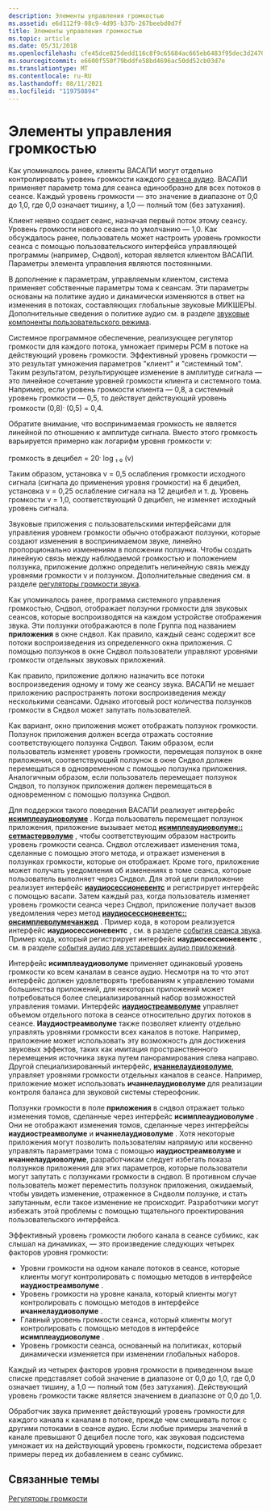 ```yaml
---
description: Элементы управления громкостью
ms.assetid: e6d112f9-08c9-4d95-b37b-267beebd0d7f
title: Элементы управления громкостью
ms.topic: article
ms.date: 05/31/2018
ms.openlocfilehash: cfe45dce825dedd116c8f9c65684ac665eb6483f95dec3d247071f66408e8ed2
ms.sourcegitcommit: e6600f550f79bddfe58bd4696ac50dd52cb03d7e
ms.translationtype: MT
ms.contentlocale: ru-RU
ms.lasthandoff: 08/11/2021
ms.locfileid: "119758894"
---
```

# <a name="session-volume-controls"></a>Элементы управления громкостью

Как упоминалось ранее, клиенты ВАСАПИ могут отдельно контролировать уровень громкости каждого [сеанса аудио](audio-sessions.md). ВАСАПИ применяет параметр тома для сеанса единообразно для всех потоков в сеансе. Каждый уровень громкости — это значение в диапазоне от 0,0 до 1,0, где 0,0 означает тишину, а 1,0 — полный том (без затухания).

Клиент неявно создает сеанс, назначая первый поток этому сеансу. Уровень громкости нового сеанса по умолчанию — 1,0. Как обсуждалось ранее, пользователь может настроить уровень громкости сеанса с помощью пользовательского интерфейса управляющей программы (например, Сндвол), которая является клиентом ВАСАПИ. Параметры элемента управления являются постоянными.

В дополнение к параметрам, управляемым клиентом, система применяет собственные параметры тома к сеансам. Эти параметры основаны на политике аудио и динамически изменяются в ответ на изменения в потоках, составляющих глобальные звуковые МИКШЕРЫ. Дополнительные сведения о политике аудио см. в разделе [звуковые компоненты пользовательского режима](user-mode-audio-components.md).

Системное программное обеспечение, реализующее регулятор громкости для каждого потока, умножает примеры PCM в потоке на действующий уровень громкости. Эффективный уровень громкости — это результат умножения параметров "клиент" и "системный том". Таким результатом, результирующее изменение в амплитуде сигнала — это линейное сочетание уровней громкости клиента и системного тома. Например, если уровень громкости клиента — 0,8, а системный уровень громкости — 0,5, то действует действующий уровень громкости (0,8)<sup>.</sup> (0,5) = 0,4.

Обратите внимание, что воспринимаемая громкость не является линейной по отношению к амплитуде сигнала. Вместо этого громкость варьируется примерно как логарифм уровня громкости v:

громкость в децибел = 20<sup>.</sup> log ₁ ₀ (v)

Таким образом, установка v = 0,5 ослабления громкости исходного сигнала (сигнала до применения уровня громкости) на 6 децибел, установка v = 0,25 ослабление сигнала на 12 децибел и т. д. Уровень громкости v = 1,0, соответствующий 0 децибел, не изменяет исходный уровень сигнала.

Звуковые приложения с пользовательскими интерфейсами для управления уровнем громкости обычно отображают ползунки, которые создают изменения в воспринимаемом звуке, линейно пропорционально изменениям в положении ползунка. Чтобы создать линейную связь между наблюдаемой громкостью и положением ползунка, приложение должно определить нелинейную связь между уровнями громкости v и ползунком. Дополнительные сведения см. в разделе [регуляторы громкости звука](audio-tapered-volume-controls.md).

Как упоминалось ранее, программа системного управления громкостью, Сндвол, отображает ползунки громкости для звуковых сеансов, которые воспроизводятся на каждом устройстве отображения звука. Эти ползунки отображаются в поле Группа под названием **приложения** в окне сндвол. Как правило, каждый сеанс содержит все потоки воспроизведения из определенного окна приложения. С помощью ползунков в окне Сндвол пользователи управляют уровнями громкости отдельных звуковых приложений.

Как правило, приложение должно назначить все потоки воспроизведения одному и тому же сеансу звука. ВАСАПИ не мешает приложению распространять потоки воспроизведения между несколькими сеансами. Однако итоговый рост количества ползунков громкости в Сндвол может запутать пользователей.

Как вариант, окно приложения может отображать ползунок громкости. Ползунок приложения должен всегда отражать состояние соответствующего ползунка Сндвол. Таким образом, если пользователь изменяет уровень громкости, перемещая ползунок в окне приложения, соответствующий ползунок в окне Сндвол должен перемещаться в одновременном с помощью ползунка приложения. Аналогичным образом, если пользователь перемещает ползунок Сндвол, то ползунок приложения должен перемещаться в одновременном с помощью ползунка Сндвол.

Для поддержки такого поведения ВАСАПИ реализует интерфейс [**исимплеаудиоволуме**](/windows/desktop/api/Audioclient/nn-audioclient-isimpleaudiovolume) . Когда пользователь перемещает ползунок приложения, приложение вызывает метод [**исимплеаудиоволуме:: сетмастерволуме**](/windows/desktop/api/Audioclient/nf-audioclient-isimpleaudiovolume-setmastervolume) , чтобы соответствующим образом настроить уровень громкости сеанса. Сндвол отслеживает изменения тома, сделанные с помощью этого метода, и отражает изменения в ползунках громкости, которые он отображает. Кроме того, приложение может получать уведомления об изменениях в томе сеанса, которые пользователь выполняет через Сндвол. Для этой цели приложение реализует интерфейс [**иаудиосессионевентс**](/windows/desktop/api/Audiopolicy/nn-audiopolicy-iaudiosessionevents) и регистрирует интерфейс с помощью васапи. Затем каждый раз, когда пользователь изменяет уровень громкости сеанса через Сндвол, приложение получает вызов уведомления через метод [**иаудиосессионевентс:: онсимплеволумечанжед**](/windows/desktop/api/Audiopolicy/nf-audiopolicy-iaudiosessionevents-onsimplevolumechanged) . Пример кода, в котором реализуется интерфейс **иаудиосессионевентс** , см. в разделе [события сеанса звука](audio-session-events.md). Пример кода, который регистрирует интерфейс **иаудиосессионевентс** , см. в разделе [события аудио для устаревших аудио приложений](audio-events-for-legacy-audio-applications.md).

Интерфейс **исимплеаудиоволуме** применяет одинаковый уровень громкости ко всем каналам в сеансе аудио. Несмотря на то что этот интерфейс должен удовлетворять требованиям к управлению томами большинства приложений, для некоторых приложений может потребоваться более специализированный набор возможностей управления томами. Интерфейс [**иаудиостреамволуме**](/windows/desktop/api/Audioclient/nn-audioclient-iaudiostreamvolume) управляет объемом отдельного потока в сеансе относительно других потоков в сеансе. **Иаудиостреамволуме** также позволяет клиенту отдельно управлять уровнями громкости всех каналов в потоке. Например, приложение может использовать эту возможность для достижения звуковых эффектов, таких как имитация пространственного перемещения источника звука путем панорамирования слева направо. Другой специализированный интерфейс, [**ичаннелаудиоволуме**](/windows/desktop/api/Audioclient/nn-audioclient-ichannelaudiovolume), управляет уровнями громкости отдельных каналов в сеансе. Например, приложение может использовать **ичаннелаудиоволуме** для реализации контроля баланса для звуковой системы стереофоник.

Ползунки громкости в поле **приложения** в сндвол отражает только изменения томов, сделанные через интерфейс **исимплеаудиоволуме** . Они не отображают изменения томов, сделанные через интерфейсы **иаудиостреамволуме** и **ичаннелаудиоволуме** . Хотя некоторые приложения могут позволить пользователям напрямую или косвенно управлять параметрами тома с помощью **иаудиостреамволуме** и **ичаннелаудиоволуме**, разработчикам следует избегать показа ползунков приложения для этих параметров, которые пользователи могут запутать с ползунками громкости в сндвол. В противном случае пользователь может переместить ползунок приложения, ожидаемый, чтобы увидеть изменение, отраженное в Сндволм ползунке, и стать запутанным, если такое изменение не происходит. Разработчики могут избежать этой проблемы с помощью тщательного проектирования пользовательского интерфейса.

Эффективный уровень громкости любого канала в сеансе субмикс, как слышал на динамиках, — это произведение следующих четырех факторов уровня громкости:

-   Уровни громкости на одном канале потоков в сеансе, которые клиенты могут контролировать с помощью методов в интерфейсе **иаудиостреамволуме** .
-   Уровень громкости на уровне канала, который клиенты могут контролировать с помощью методов в интерфейсе **ичаннелаудиоволуме** .
-   Главный уровень громкости сеанса, который клиенты могут контролировать с помощью методов в интерфейсе **исимплеаудиоволуме** .
-   Уровень громкости сеанса, основанный на политиках, который динамически изменяется при изменении глобальных наборов.

Каждый из четырех факторов уровня громкости в приведенном выше списке представляет собой значение в диапазоне от 0,0 до 1,0, где 0,0 означает тишину, а 1,0 — полный том (без затухания). Действующий уровень громкости также является значением в диапазоне от 0,0 до 1,0.

Обработчик звука применяет действующий уровень громкости для каждого канала к каналам в потоке, прежде чем смешивать поток с другими потоками в сеансе аудио. Если любые примеры значений в канале превышают 0 децибел после того, как звуковая подсистема умножает их на действующий уровень громкости, подсистема обрезает примеры перед их добавлением в сеанс субмикс.

## <a name="related-topics"></a>Связанные темы

<dl> <dt>

[Регуляторы громкости](volume-controls.md)
</dt> </dl>

 

 



